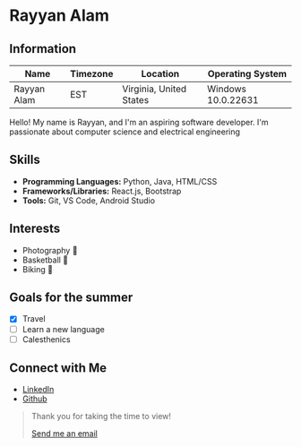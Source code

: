 # Rayyan Alam

## Information

| Name                | Timezone | Location | Operating System     |
|-----------------------|---------------------|----------|----------|
| Rayyan Alam   | EST | Virginia, United States   | Windows 10.0.22631|


Hello! My name is Rayyan, and I'm an aspiring software developer. I'm passionate about computer science and electrical engineering

## Skills

- **Programming Languages:**  Python, Java, HTML/CSS
- **Frameworks/Libraries:**   React.js, Bootstrap
- **Tools:**   Git, VS Code, Android Studio
  
## Interests

- Photography 📸
- Basketball 🏀
- Biking 🚴

## Goals for the summer
- [x] Travel
- [ ] Learn a new language
- [ ] Calesthenics

## Connect with Me

- [LinkedIn](https://www.linkedin.com/in/rayyan-alam-a2349324b/)
- [Github](https://github.com/rlam20)

> Thank you for taking the time to view!
> 
> [Send me an email](mailto:ute2br@virginia.edu)

